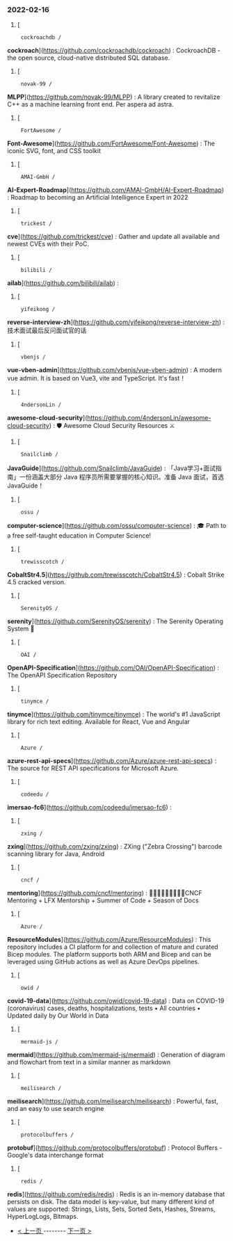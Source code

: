 ### 2022-02-16 
1. [
    

        cockroachdb /
**cockroach**](https://github.com/cockroachdb/cockroach) : CockroachDB - the open source, cloud-native distributed SQL database.
1. [
    

        novak-99 /
**MLPP**](https://github.com/novak-99/MLPP) : A library created to revitalize C++ as a machine learning front end. Per aspera ad astra.
1. [
    

        FortAwesome /
**Font-Awesome**](https://github.com/FortAwesome/Font-Awesome) : The iconic SVG, font, and CSS toolkit
1. [
    

        AMAI-GmbH /
**AI-Expert-Roadmap**](https://github.com/AMAI-GmbH/AI-Expert-Roadmap) : Roadmap to becoming an Artificial Intelligence Expert in 2022
1. [
    

        trickest /
**cve**](https://github.com/trickest/cve) : Gather and update all available and newest CVEs with their PoC.
1. [
    

        bilibili /
**ailab**](https://github.com/bilibili/ailab) : 
1. [
    

        yifeikong /
**reverse-interview-zh**](https://github.com/yifeikong/reverse-interview-zh) : 技术面试最后反问面试官的话
1. [
    

        vbenjs /
**vue-vben-admin**](https://github.com/vbenjs/vue-vben-admin) : A modern vue admin. It is based on Vue3, vite and TypeScript. It's fast！
1. [
    

        4ndersonLin /
**awesome-cloud-security**](https://github.com/4ndersonLin/awesome-cloud-security) : 🛡️ Awesome Cloud Security Resources ⚔️
1. [
    

        Snailclimb /
**JavaGuide**](https://github.com/Snailclimb/JavaGuide) : 「Java学习+面试指南」一份涵盖大部分 Java 程序员所需要掌握的核心知识。准备 Java 面试，首选 JavaGuide！
1. [
    

        ossu /
**computer-science**](https://github.com/ossu/computer-science) : 🎓 Path to a free self-taught education in Computer Science!
1. [
    

        trewisscotch /
**CobaltStr4.5**](https://github.com/trewisscotch/CobaltStr4.5) : Cobalt Strike 4.5 cracked version.
1. [
    

        SerenityOS /
**serenity**](https://github.com/SerenityOS/serenity) : The Serenity Operating System 🐞
1. [
    

        OAI /
**OpenAPI-Specification**](https://github.com/OAI/OpenAPI-Specification) : The OpenAPI Specification Repository
1. [
    

        tinymce /
**tinymce**](https://github.com/tinymce/tinymce) : The world's #1 JavaScript library for rich text editing. Available for React, Vue and Angular
1. [
    

        Azure /
**azure-rest-api-specs**](https://github.com/Azure/azure-rest-api-specs) : The source for REST API specifications for Microsoft Azure.
1. [
    

        codeedu /
**imersao-fc6**](https://github.com/codeedu/imersao-fc6) : 
1. [
    

        zxing /
**zxing**](https://github.com/zxing/zxing) : ZXing ("Zebra Crossing") barcode scanning library for Java, Android
1. [
    

        cncf /
**mentoring**](https://github.com/cncf/mentoring) : 👩🏿‍🎓👨🏽‍🎓👩🏻‍🎓CNCF Mentoring + LFX Mentorship + Summer of Code + Season of Docs
1. [
    

        Azure /
**ResourceModules**](https://github.com/Azure/ResourceModules) : This repository includes a CI platform for and collection of mature and curated Bicep modules. The platform supports both ARM and Bicep and can be leveraged using GitHub actions as well as Azure DevOps pipelines.
1. [
    

        owid /
**covid-19-data**](https://github.com/owid/covid-19-data) : Data on COVID-19 (coronavirus) cases, deaths, hospitalizations, tests • All countries • Updated daily by Our World in Data
1. [
    

        mermaid-js /
**mermaid**](https://github.com/mermaid-js/mermaid) : Generation of diagram and flowchart from text in a similar manner as markdown
1. [
    

        meilisearch /
**meilisearch**](https://github.com/meilisearch/meilisearch) : Powerful, fast, and an easy to use search engine
1. [
    

        protocolbuffers /
**protobuf**](https://github.com/protocolbuffers/protobuf) : Protocol Buffers - Google's data interchange format
1. [
    

        redis /
**redis**](https://github.com/redis/redis) : Redis is an in-memory database that persists on disk. The data model is key-value, but many different kind of values are supported: Strings, Lists, Sets, Sorted Sets, Hashes, Streams, HyperLogLogs, Bitmaps. 

- [ < 上一页 ](https://github.com/able8/github-trending-daily-record/blob/master/2022-02-15.md) -------- [ 下一页 > ](https://github.com/able8/github-trending-daily-record/blob/master/2022-02-17.md)
